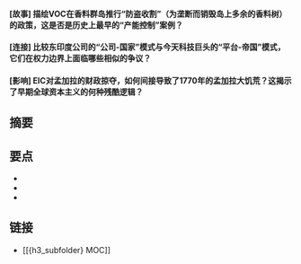 #### [故事] 描绘VOC在香料群岛推行“防盗收割”（为垄断而销毁岛上多余的香料树）的政策，这是否是历史上最早的“产能控制”案例？


#### [连接] 比较东印度公司的“公司-国家”模式与今天科技巨头的“平台-帝国”模式，它们在权力边界上面临哪些相似的争议？


#### [影响] EIC对孟加拉的财政掠夺，如何间接导致了1770年的孟加拉大饥荒？这揭示了早期全球资本主义的何种残酷逻辑？


## 摘要


## 要点

- 
- 
- 

## 链接

- [[{h3_subfolder} MOC]]
